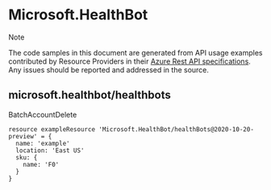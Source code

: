 # Microsoft.HealthBot
  
> [!NOTE]
> The code samples in this document are generated from API usage examples contributed by Resource Providers in their [Azure Rest API specifications](https://github.com/Azure/azure-rest-api-specs). Any issues should be reported and addressed in the source.


## microsoft.healthbot/healthbots

BatchAccountDelete
```bicep
resource exampleResource 'Microsoft.HealthBot/healthBots@2020-10-20-preview' = {
  name: 'example'
  location: 'East US'
  sku: {
    name: 'F0'
  }
}
```
